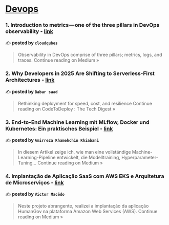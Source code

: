 
<h1><a href=https://medium.com/tag/devops/recommended target="_blank" rel="noopener noreferrer">Devops</a></h1>
<h3>1. Introduction to metrics — one of the three pillars in DevOps observability - <a href="https://medium.com/@cloud.qubes/introduction-to-metrics-one-of-the-three-pillars-in-devops-observability-2b2ab653ac84?source=rss------devops-5" target="_blank" rel="noopener noreferrer">link</a></h3>

✍️ **posted by `cloudqubes`**

<blockquote>Observability in DevOps comprise of three pillars; metrics, logs, and traces.
Continue reading on Medium »</blockquote>

<h3>2. Why Developers in 2025 Are Shifting to Serverless-First Architectures - <a href="https://medium.com/codetodeploy/why-developers-in-2025-are-shifting-to-serverless-first-architectures-157556e2e08f?source=rss------devops-5" target="_blank" rel="noopener noreferrer">link</a></h3>

✍️ **posted by `Babar saad`**

<blockquote>Rethinking deployment for speed, cost, and resilience
Continue reading on CodeToDeploy : The Tech Digest »</blockquote>

<h3>3. End-to-End Machine Learning mit MLflow, Docker und Kubernetes: Ein praktisches Beispiel - <a href="https://medium.com/@amirrezakha/end-to-end-machine-learning-mit-mlflow-docker-und-kubernetes-ein-praktisches-beispiel-6edbd6a72587?source=rss------devops-5" target="_blank" rel="noopener noreferrer">link</a></h3>

✍️ **posted by `Amirreza Khamehchin Khiabani`**

<blockquote>In diesem Artikel zeige ich, wie man eine vollständige Machine-Learning-Pipeline entwickelt, die Modelltraining, Hyperparameter-Tuning…
Continue reading on Medium »</blockquote>

<h3>4. Implantação de Aplicação SaaS com AWS EKS e Arquitetura de Microserviços - <a href="https://medium.com/@vhamacedo/implanta%C3%A7%C3%A3o-de-aplica%C3%A7%C3%A3o-saas-com-aws-eks-e-arquitetura-de-microservi%C3%A7os-7e445c8ab78e?source=rss------devops-5" target="_blank" rel="noopener noreferrer">link</a></h3>

✍️ **posted by `Victor Macêdo`**

<blockquote>Neste projeto abrangente, realizei a implantação da aplicação HumanGov na plataforma Amazon Web Services (AWS).
Continue reading on Medium »</blockquote>

